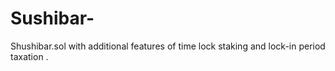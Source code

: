 # Sushibar-
Shushibar.sol with additional features of time lock staking and lock-in period taxation .
